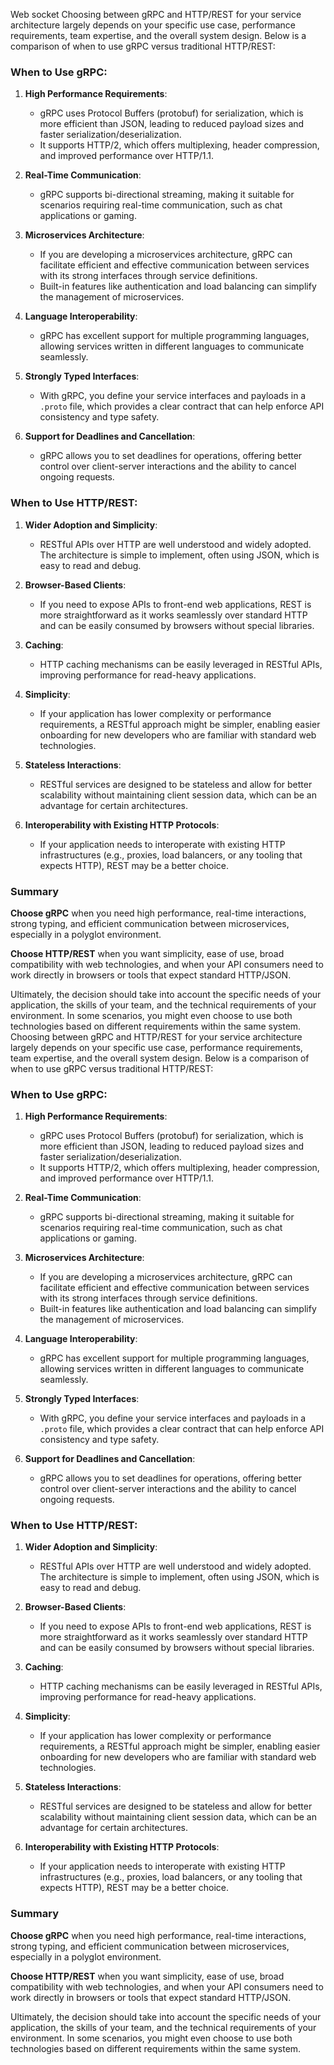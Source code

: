 Web socket 
Choosing between gRPC and HTTP/REST for your service architecture largely depends on your specific use case, performance requirements, team expertise, and the overall system design. Below is a comparison of when to use gRPC versus traditional HTTP/REST:

### When to Use gRPC:

1. **High Performance Requirements**:
   - gRPC uses Protocol Buffers (protobuf) for serialization, which is more efficient than JSON, leading to reduced payload sizes and faster serialization/deserialization.
   - It supports HTTP/2, which offers multiplexing, header compression, and improved performance over HTTP/1.1.

2. **Real-Time Communication**:
   - gRPC supports bi-directional streaming, making it suitable for scenarios requiring real-time communication, such as chat applications or gaming.

3. **Microservices Architecture**:
   - If you are developing a microservices architecture, gRPC can facilitate efficient and effective communication between services with its strong interfaces through service definitions.
   - Built-in features like authentication and load balancing can simplify the management of microservices.

4. **Language Interoperability**:
   - gRPC has excellent support for multiple programming languages, allowing services written in different languages to communicate seamlessly.

5. **Strongly Typed Interfaces**:
   - With gRPC, you define your service interfaces and payloads in a `.proto` file, which provides a clear contract that can help enforce API consistency and type safety.

6. **Support for Deadlines and Cancellation**:
   - gRPC allows you to set deadlines for operations, offering better control over client-server interactions and the ability to cancel ongoing requests.

### When to Use HTTP/REST:

1. **Wider Adoption and Simplicity**:
   - RESTful APIs over HTTP are well understood and widely adopted. The architecture is simple to implement, often using JSON, which is easy to read and debug.

2. **Browser-Based Clients**:
   - If you need to expose APIs to front-end web applications, REST is more straightforward as it works seamlessly over standard HTTP and can be easily consumed by browsers without special libraries.

3. **Caching**:
   - HTTP caching mechanisms can be easily leveraged in RESTful APIs, improving performance for read-heavy applications.

4. **Simplicity**:
   - If your application has lower complexity or performance requirements, a RESTful approach might be simpler, enabling easier onboarding for new developers who are familiar with standard web technologies.

5. **Stateless Interactions**:
   - RESTful services are designed to be stateless and allow for better scalability without maintaining client session data, which can be an advantage for certain architectures.

6. **Interoperability with Existing HTTP Protocols**:
   - If your application needs to interoperate with existing HTTP infrastructures (e.g., proxies, load balancers, or any tooling that expects HTTP), REST may be a better choice.

### Summary

**Choose gRPC** when you need high performance, real-time interactions, strong typing, and efficient communication between microservices, especially in a polyglot environment.

**Choose HTTP/REST** when you want simplicity, ease of use, broad compatibility with web technologies, and when your API consumers need to work directly in browsers or tools that expect standard HTTP/JSON.

Ultimately, the decision should take into account the specific needs of your application, the skills of your team, and the technical requirements of your environment. In some scenarios, you might even choose to use both technologies based on different requirements within the same system.
Choosing between gRPC and HTTP/REST for your service architecture largely depends on your specific use case, performance requirements, team expertise, and the overall system design. Below is a comparison of when to use gRPC versus traditional HTTP/REST:

### When to Use gRPC:

1. **High Performance Requirements**:
   - gRPC uses Protocol Buffers (protobuf) for serialization, which is more efficient than JSON, leading to reduced payload sizes and faster serialization/deserialization.
   - It supports HTTP/2, which offers multiplexing, header compression, and improved performance over HTTP/1.1.

2. **Real-Time Communication**:
   - gRPC supports bi-directional streaming, making it suitable for scenarios requiring real-time communication, such as chat applications or gaming.

3. **Microservices Architecture**:
   - If you are developing a microservices architecture, gRPC can facilitate efficient and effective communication between services with its strong interfaces through service definitions.
   - Built-in features like authentication and load balancing can simplify the management of microservices.

4. **Language Interoperability**:
   - gRPC has excellent support for multiple programming languages, allowing services written in different languages to communicate seamlessly.

5. **Strongly Typed Interfaces**:
   - With gRPC, you define your service interfaces and payloads in a `.proto` file, which provides a clear contract that can help enforce API consistency and type safety.

6. **Support for Deadlines and Cancellation**:
   - gRPC allows you to set deadlines for operations, offering better control over client-server interactions and the ability to cancel ongoing requests.

### When to Use HTTP/REST:

1. **Wider Adoption and Simplicity**:
   - RESTful APIs over HTTP are well understood and widely adopted. The architecture is simple to implement, often using JSON, which is easy to read and debug.

2. **Browser-Based Clients**:
   - If you need to expose APIs to front-end web applications, REST is more straightforward as it works seamlessly over standard HTTP and can be easily consumed by browsers without special libraries.

3. **Caching**:
   - HTTP caching mechanisms can be easily leveraged in RESTful APIs, improving performance for read-heavy applications.

4. **Simplicity**:
   - If your application has lower complexity or performance requirements, a RESTful approach might be simpler, enabling easier onboarding for new developers who are familiar with standard web technologies.

5. **Stateless Interactions**:
   - RESTful services are designed to be stateless and allow for better scalability without maintaining client session data, which can be an advantage for certain architectures.

6. **Interoperability with Existing HTTP Protocols**:
   - If your application needs to interoperate with existing HTTP infrastructures (e.g., proxies, load balancers, or any tooling that expects HTTP), REST may be a better choice.

### Summary

**Choose gRPC** when you need high performance, real-time interactions, strong typing, and efficient communication between microservices, especially in a polyglot environment.

**Choose HTTP/REST** when you want simplicity, ease of use, broad compatibility with web technologies, and when your API consumers need to work directly in browsers or tools that expect standard HTTP/JSON.

Ultimately, the decision should take into account the specific needs of your application, the skills of your team, and the technical requirements of your environment. In some scenarios, you might even choose to use both technologies based on different requirements within the same system.
